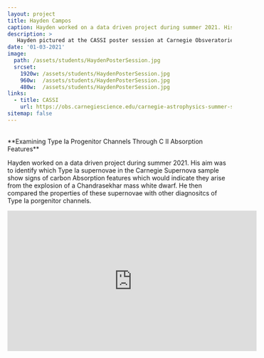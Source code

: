 ```yaml
---
layout: project
title: Hayden Campos
caption: Hayden worked on a data driven project during summer 2021. His aim was to identify which Type Ia supernovae in the Carnegie Supernova sample show signs of carbon Absorption features which would indicate they arise from the explosion of a Chandrasekhar mass white dwarf. 
description: >
   Hayden pictured at the CASSI poster session at Carnegie Obsveratories.
date: '01-03-2021'
image: 
  path: /assets/students/HaydenPosterSession.jpg
  srcset: 
    1920w: /assets/students/HaydenPosterSession.jpg
    960w:  /assets/students/HaydenPosterSession.jpg
    480w:  /assets/students/HaydenPosterSession.jpg
links:
  - title: CASSI
    url: https://obs.carnegiescience.edu/carnegie-astrophysics-summer-student-internship-program-cassi
sitemap: false
---
```

<br>
**Examining Type Ia Progenitor Channels Through C II Absorption Features**

Hayden worked on a data driven project during summer 2021. His aim was to identify which Type Ia supernovae in the Carnegie Supernova sample show signs of carbon Absorption features which would indicate they arise from the explosion of a Chandrasekhar mass white dwarf. He then compared the properties of these supernovae with other diagnositcs of Type Ia porgenitor channels. 
<br>
<iframe width="560" height="315" src="https://www.youtube.com/embed/mGTaKExwGTo" title="YouTube video player" frameborder="0" allow="accelerometer; autoplay; clipboard-write; encrypted-media; gyroscope; picture-in-picture; web-share" allowfullscreen></iframe>
